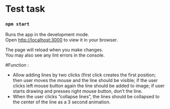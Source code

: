 # Test task

### `npm start`

Runs the app in the development mode.\
Open [http://localhost:3000](http://localhost:3000) to view it in your browser.

The page will reload when you make changes.\
You may also see any lint errors in the console.

#Function :
- Allow adding lines by two clicks (first click creates the first position; then user moves the mouse and the line should be visible; if the user clicks left mouse button again the line should be added to image; if user starts drawing and presses right mouse button, don’t the line.
- When the user clicks “collapse lines”, the lines should be collapsed to the center of the line as a 3 second animation. 
